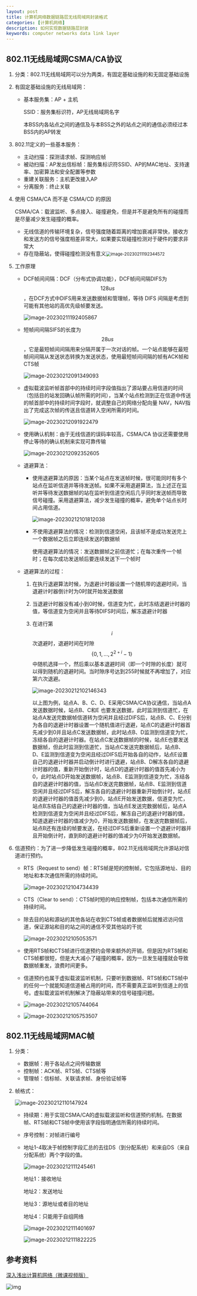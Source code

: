 ```yaml
---
layout: post
title: 计算机网络数据链路层无线局域网封装格式
categories: [计算机网络]
description: 如何实现数据链路层封装
keywords: computer networks data link layer 
---
```


## 802.11无线局域网CSMA/CA协议

1. 分类：802.11无线局域网可以分为两类，有固定基础设施的和无固定基础设施

2. 有固定基础设施的无线局域网：

   + 基本服务集：AP + 主机

     SSID：服务集标识符，AP无线局域网名字

     本BSS内各站点之间的通信及与本BSS之外的站点之间的通信必须经过本BSS内的AP转发

3. 802.11定义的一些基本服务：

   + 主动扫描：探测请求帧、探测响应帧
   + 被动扫描：AP发出信标帧：服务集标识符SSID、AP的MAC地址、支持速率、加密算法和安全配置等参数
   + 重建关联服务：主机更改接入AP
   + 分离服务：终止关联

4. 使用 CSMA/CA 而不是 CSMA/CD 的原因

   CSMA/CA：载波监听、多点接入、碰撞避免，但是并不是避免所有的碰撞而是尽量减少发生碰撞的概率。

   + 无线信道的传输环境复杂，信号强度随着距离的增加衰减非常快，接收方和发送方的信号强度相差非常大，如果要实现碰撞检测对于硬件的要求非常大
   + 存在隐蔽站，使得碰撞检测没有意义<img src="https://wendaocsmaster.github.io/images/blog/image-20230211192344572.png" alt="image-20230211192344572" style="zoom:80%;" />

5. 工作原理

   + DCF帧间间隔：DCF（分布式协调功能），DCF帧间间隔DIFS为$$128us$$，在DCF方式中DIFS用来发送数据帧和管理帧，等待 DIFS 间隔是考虑到可能有其他站的高优先级帧要发送。

     ![image-20230211192405867](https://wendaocsmaster.github.io/images/blog/image-20230211192405867.png)

   + 短帧间间隔SIFS的长度为$$28us$$ ，它是最短帧间间隔用来分隔开属于一次对话的帧。一个站点能够在最短帧间间隔从发送状态转换为发送状态，使用最短帧间间隔的帧有ACK帧和CTS帧

     ![image-20230212091349093](https://wendaocsmaster.github.io/images/blog/image-20230212091349093.png)

   + 虚拟载波监听帧首部中的持续时间字段值指出了源站要占用信道的时间（包括目的站发回确认帧所需的时间），当某个站点检测到正在信道中传送的帧首部中的持续时间字段时，就调整自己的网络分配向量 NAV，NAV指出了完成这次帧的传送且信道转入空闲所需的时间。

     ![image-20230212091922479](https://wendaocsmaster.github.io/images/blog/image-20230212091922479.png)

   + 使用确认机制：由于无线信道的误码率较高，CSMA/CA 协议还需要使用停止等待的确认机制来实现可靠传输

     ![image-20230212092352605](https://wendaocsmaster.github.io/images/blog/image-20230212092352605.png)

   + 退避算法：

     + 使用退避算法的原因：当某个站点在发送帧时候，很可能同时有多个站点在监听信道并等待发送帧。如果不采用退避算法，当上述正在监听并等待发送数据帧的站在监听到信道空闲后几乎同时发送帧而导致信号碰撞。采用退避算法，减少发生碰撞的概率，避免单个站点长时间占用信道。

       ![image-20230212101812038](https://wendaocsmaster.github.io/images/blog/image-20230212101812038.png)

     + 不使用退避算法的情况：检测到信道空闲，且该帧不是成功发送完上一个数据帧之后立即连续发送的数据帧

       使用退避算法的情况：发送数据帧之前信道忙；在每次重传一个帧时；在每次成功发送帧后要连续发送下一个帧时

   + 退避算法的过程：

     1. 在执行退避算法时候，为退避计时器设置一个随机带的退避时间，当退避计时器倒计时为0时就开始发送数据

     2. 当退避计时器没有减小到0时候，信道变为忙，此时冻结退避计时器的值，等信道变为空闲并且等待DIFS时间后，解冻退避计时器

     3. 在进行第$$i$$次退避时，退避时间在时隙$$\{0, 1,...,2^{2+i}-1\}$$ 中随机选择一个，然后乘以基本退避时间（即一个时隙的长度）就可以得到随机的退避时间。当时隙序号达到255时候就不再增加了，对应第六次退避。

        ![image-20230212102146343](https://wendaocsmaster.github.io/images/blog/image-20230212102146343.png)

        ​		以上图为例，站点A、B、C、D、E采用CSMA/CA协议通信，当站点A发送数据时候，站点B、C和E 也要发送数据，此时监测到信道忙，在站点A发送完数据帧信道转为空闲并且经过DIFS后，站点B、C、E分别为各自的退避计时器设置一个随机值进行退避，站点C的退避计时器首先减少到0并且站点C发送数据帧，此时站点B、D监测到信道变为忙，冻结各自的退避计时器。在站点C发送数据帧的时候，站点E也要发送数据帧，但此时监测到信道忙，当站点C发送完数据帧后，站点B、D、E监测到信道变为空闲且经过DIFS后开始各自的动作，站点E设置自己的退避计时器并启动倒计时进行退避，站点B、D解冻各自的退避计时器的值，重新开始倒计时，站点D的退避计时器的值首先减小为0，此时站点D开始发送数据帧，站点B、E监测到信道变为忙，冻结各自的退避计时器的值，当站点D发送完数据帧，站点B、E监测到信道空闲并且经过DIFS后，解冻各自的退避计时器重新开始倒计时，站点E的退避计时器的值首先减少到0，站点E开始发送数据，信道变为忙，站点B冻结自己的退避计时器的值，当站点E发送完数据帧后，站点A检测到信道变为空闲并且经过DIFS后，解冻自己的退避计时器的值，知道退避计时器的值减少为0，开始发送数据帧，在发送完数据帧后，站点B还有连续的帧要发送，在经过DIFS后重新设置一个退避计时器并且开始倒计时，直到B的退避计时器的值减少为0开始发送数据帧。

6. 信道预约：为了进一步降低发生碰撞的概率，802.11无线局域网允许源站对信道进行预约。

   + RTS（Request to send）帧：RTS帧是短的控制帧，它包括源地址、目的地址和本次通信所需的持续时间。

     ![image-20230212104734439](https://wendaocsmaster.github.io/images/blog/image-20230212104734439.png)

   + CTS（Clear to send）：CTS帧时短的响应控制帧，包括本次通信所需的持续时间。

   + 除去目的站和源站的其他各站在收到CTS帧或者数据帧后就推迟访问信道，保证源站和目的站之间的通信不受其他站的干扰

     ![image-20230212105053571](https://wendaocsmaster.github.io/images/blog/image-20230212105053571.png)

   + 使用RTS帧和CTS帧进行信道预约会带来额外的开销，但是因为RTS帧和CTS帧都很短，但是大大减小了碰撞的概率，因为一旦发生碰撞就会导致数据帧重发，浪费时间更多。

   + 信道预约也属于虚拟载波监听机制，只要听到数据帧、RTS帧和CTS帧中的任何一个就能知道信道被占用的时间，而不需要真正监听到信道上的信号。虚拟载波监听机制解决了隐蔽站带来的信号碰撞问题。

   + ![image-20230212105744064](https://wendaocsmaster.github.io/images/blog/image-20230212105744064.png)
   
   + ![image-20230212105753507](https://wendaocsmaster.github.io/images/blog/image-20230212105753507.png)

## 802.11无线局域网MAC帧

1. 分类：

   + 数据帧：用于各站点之间传输数据
   + 控制帧：ACK帧、RTS帧、CTS帧等
   + 管理帧：信标帧、关联请求帧、身份验证帧等

2. 帧格式：

   ![image-20230212110147924](https://wendaocsmaster.github.io/images/blog/image-20230212110147924.png)

   + 持续期：用于实现CSMA/CA的虚拟载波监听和信道预约机制。在数据帧、RTS帧和CTS帧中使用该字段指明通信所需的持续时间。

   + 序号控制：对帧进行编号

   + 地址1-4取决于帧控制字段汇总的去往DS（到分配系统）和来自DS（来自分配系统）两个字段的值。

     ![image-20230212111245461](https://wendaocsmaster.github.io/images/blog/image-20230212111245461.png)

     地址1：接收地址 

     地址2：发送地址

     地址3：源地址或者目的地址

     地址4：只能用于自组网络

     ![image-20230212111401697](https://wendaocsmaster.github.io/images/blog/image-20230212111401697.png)

     ![image-20230212111822225](https://wendaocsmaster.github.io/images/blog/image-20230212111822225.png)

## 参考资料

[深入浅出计算机网络（微课视频版）](http://www.tup.tsinghua.edu.cn/booksCenter/book_09342101.html)

![img](https://wendaocsmaster.github.io/images/blog/093421-01.jpg)
